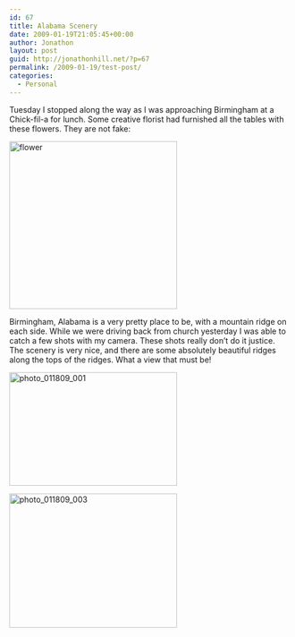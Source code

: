 ```yaml
---
id: 67
title: Alabama Scenery
date: 2009-01-19T21:05:45+00:00
author: Jonathon
layout: post
guid: http://jonathonhill.net/?p=67
permalink: /2009-01-19/test-post/
categories:
  - Personal
---
```

Tuesday I stopped along the way as I was approaching Birmingham at a Chick-fil-a for lunch. Some creative florist had furnished all the tables with these flowers. They are not fake:

[<img class="alignnone size-medium wp-image-71" title="flower" src="http://jonathonhill.net/wp-content/uploads/2009/01/photo_011309_001-300x300.jpg" alt="flower" width="300" height="300" srcset="http://jonathonhill.net/wp-content/uploads/2009/01/photo_011309_001-300x300.jpg 300w, http://jonathonhill.net/wp-content/uploads/2009/01/photo_011309_001-150x150.jpg 150w, http://jonathonhill.net/wp-content/uploads/2009/01/photo_011309_001.jpg 640w" sizes="(max-width: 300px) 100vw, 300px" />](http://jonathonhill.net/wp-content/uploads/2009/01/photo_011309_001.jpg)

Birmingham, Alabama is a very pretty place to be, with a mountain ridge on each side. While we were driving back from church yesterday I was able to catch a few shots with my camera. These shots really don&#8217;t do it justice. The scenery is very nice, and there are some absolutely beautiful ridges along the tops of the ridges. What a view that must be!

[<img class="alignnone size-medium wp-image-72" title="photo_011809_001" src="http://jonathonhill.net/wp-content/uploads/2009/01/photo_011809_001-300x203.jpg" alt="photo_011809_001" width="300" height="203" srcset="http://jonathonhill.net/wp-content/uploads/2009/01/photo_011809_001-300x203.jpg 300w, http://jonathonhill.net/wp-content/uploads/2009/01/photo_011809_001.jpg 640w" sizes="(max-width: 300px) 100vw, 300px" />](http://jonathonhill.net/wp-content/uploads/2009/01/photo_011809_001.jpg)

[<img class="alignnone size-medium wp-image-73" title="photo_011809_003" src="http://jonathonhill.net/wp-content/uploads/2009/01/photo_011809_003-300x240.jpg" alt="photo_011809_003" width="300" height="240" srcset="http://jonathonhill.net/wp-content/uploads/2009/01/photo_011809_003-300x240.jpg 300w, http://jonathonhill.net/wp-content/uploads/2009/01/photo_011809_003.jpg 640w" sizes="(max-width: 300px) 100vw, 300px" />](http://jonathonhill.net/wp-content/uploads/2009/01/photo_011809_003.jpg)